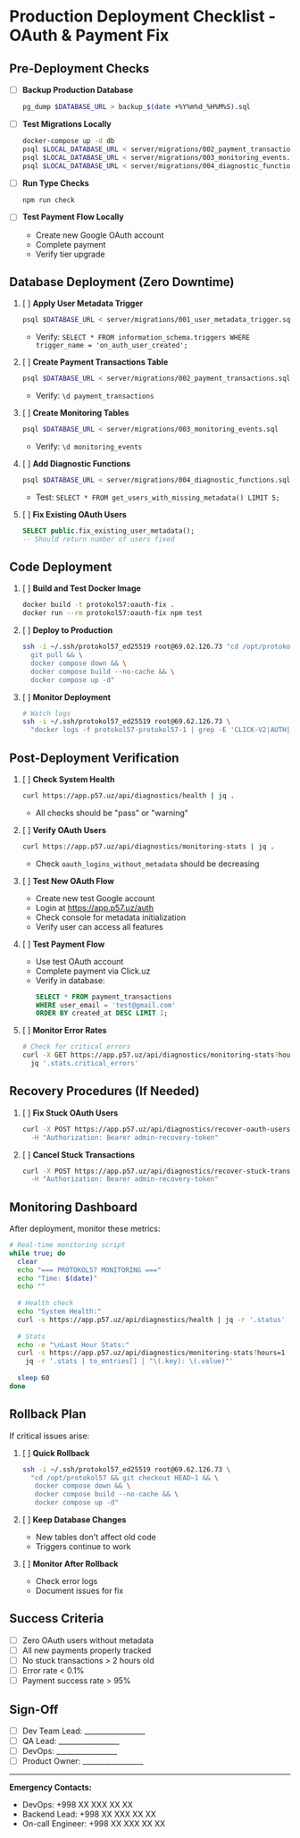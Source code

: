 # Production Deployment Checklist - OAuth & Payment Fix

## Pre-Deployment Checks

- [ ] **Backup Production Database**
  ```bash
  pg_dump $DATABASE_URL > backup_$(date +%Y%m%d_%H%M%S).sql
  ```

- [ ] **Test Migrations Locally**
  ```bash
  docker-compose up -d db
  psql $LOCAL_DATABASE_URL < server/migrations/002_payment_transactions.sql
  psql $LOCAL_DATABASE_URL < server/migrations/003_monitoring_events.sql
  psql $LOCAL_DATABASE_URL < server/migrations/004_diagnostic_functions.sql
  ```

- [ ] **Run Type Checks**
  ```bash
  npm run check
  ```

- [ ] **Test Payment Flow Locally**
  - Create new Google OAuth account
  - Complete payment
  - Verify tier upgrade

## Database Deployment (Zero Downtime)

1. [ ] **Apply User Metadata Trigger**
   ```bash
   psql $DATABASE_URL < server/migrations/001_user_metadata_trigger.sql
   ```
   - Verify: `SELECT * FROM information_schema.triggers WHERE trigger_name = 'on_auth_user_created';`

2. [ ] **Create Payment Transactions Table**
   ```bash
   psql $DATABASE_URL < server/migrations/002_payment_transactions.sql
   ```
   - Verify: `\d payment_transactions`

3. [ ] **Create Monitoring Tables**
   ```bash
   psql $DATABASE_URL < server/migrations/003_monitoring_events.sql
   ```
   - Verify: `\d monitoring_events`

4. [ ] **Add Diagnostic Functions**
   ```bash
   psql $DATABASE_URL < server/migrations/004_diagnostic_functions.sql
   ```
   - Test: `SELECT * FROM get_users_with_missing_metadata() LIMIT 5;`

5. [ ] **Fix Existing OAuth Users**
   ```sql
   SELECT public.fix_existing_user_metadata();
   -- Should return number of users fixed
   ```

## Code Deployment

1. [ ] **Build and Test Docker Image**
   ```bash
   docker build -t protokol57:oauth-fix .
   docker run --rm protokol57:oauth-fix npm test
   ```

2. [ ] **Deploy to Production**
   ```bash
   ssh -i ~/.ssh/protokol57_ed25519 root@69.62.126.73 "cd /opt/protokol57 && \
     git pull && \
     docker compose down && \
     docker compose build --no-cache && \
     docker compose up -d"
   ```

3. [ ] **Monitor Deployment**
   ```bash
   # Watch logs
   ssh -i ~/.ssh/protokol57_ed25519 root@69.62.126.73 \
     "docker logs -f protokol57-protokol57-1 | grep -E 'CLICK-V2|AUTH|ERROR'"
   ```

## Post-Deployment Verification

1. [ ] **Check System Health**
   ```bash
   curl https://app.p57.uz/api/diagnostics/health | jq .
   ```
   - All checks should be "pass" or "warning"

2. [ ] **Verify OAuth Users**
   ```bash
   curl https://app.p57.uz/api/diagnostics/monitoring-stats | jq .
   ```
   - Check `oauth_logins_without_metadata` should be decreasing

3. [ ] **Test New OAuth Flow**
   - Create new test Google account
   - Login at https://app.p57.uz/auth
   - Check console for metadata initialization
   - Verify user can access all features

4. [ ] **Test Payment Flow**
   - Use test OAuth account
   - Complete payment via Click.uz
   - Verify in database:
     ```sql
     SELECT * FROM payment_transactions 
     WHERE user_email = 'test@gmail.com' 
     ORDER BY created_at DESC LIMIT 1;
     ```

5. [ ] **Monitor Error Rates**
   ```bash
   # Check for critical errors
   curl -X GET https://app.p57.uz/api/diagnostics/monitoring-stats?hours=1 | \
     jq '.stats.critical_errors'
   ```

## Recovery Procedures (If Needed)

1. [ ] **Fix Stuck OAuth Users**
   ```bash
   curl -X POST https://app.p57.uz/api/diagnostics/recover-oauth-users \
     -H "Authorization: Bearer admin-recovery-token"
   ```

2. [ ] **Cancel Stuck Transactions**
   ```bash
   curl -X POST https://app.p57.uz/api/diagnostics/recover-stuck-transactions \
     -H "Authorization: Bearer admin-recovery-token"
   ```

## Monitoring Dashboard

After deployment, monitor these metrics:

```bash
# Real-time monitoring script
while true; do
  clear
  echo "=== PROTOKOL57 MONITORING ==="
  echo "Time: $(date)"
  echo ""
  
  # Health check
  echo "System Health:"
  curl -s https://app.p57.uz/api/diagnostics/health | jq -r '.status'
  
  # Stats
  echo -e "\nLast Hour Stats:"
  curl -s https://app.p57.uz/api/diagnostics/monitoring-stats?hours=1 | \
    jq -r '.stats | to_entries[] | "\(.key): \(.value)"'
  
  sleep 60
done
```

## Rollback Plan

If critical issues arise:

1. [ ] **Quick Rollback**
   ```bash
   ssh -i ~/.ssh/protokol57_ed25519 root@69.62.126.73 \
     "cd /opt/protokol57 && git checkout HEAD~1 && \
      docker compose down && \
      docker compose build --no-cache && \
      docker compose up -d"
   ```

2. [ ] **Keep Database Changes**
   - New tables don't affect old code
   - Triggers continue to work

3. [ ] **Monitor After Rollback**
   - Check error logs
   - Document issues for fix

## Success Criteria

- [ ] Zero OAuth users without metadata
- [ ] All new payments properly tracked
- [ ] No stuck transactions > 2 hours old
- [ ] Error rate < 0.1%
- [ ] Payment success rate > 95%

## Sign-Off

- [ ] Dev Team Lead: _________________
- [ ] QA Lead: _________________
- [ ] DevOps: _________________
- [ ] Product Owner: _________________

---

**Emergency Contacts:**
- DevOps: +998 XX XXX XX XX
- Backend Lead: +998 XX XXX XX XX
- On-call Engineer: +998 XX XXX XX XX
